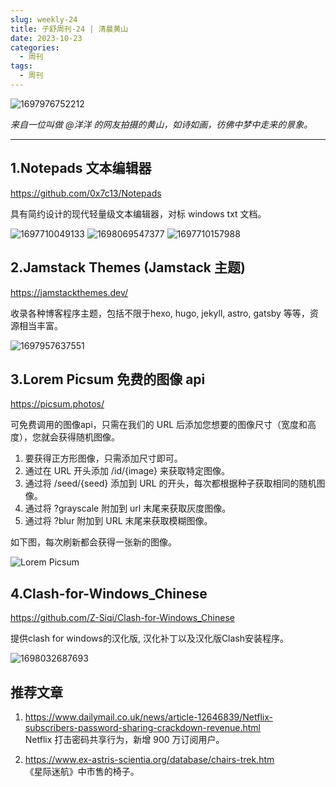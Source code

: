 ```yaml
---
slug: weekly-24
title: 子舒周刊-24 | 清晨黄山
date: 2023-10-23
categories:
  - 周刊
tags:
  - 周刊
---
```


![1697976752212](https://imgurl.zishu.me/images/1697976752212.jpg)

*来自一位叫做 @洋洋 的网友拍摄的黄山，如诗如画，彷佛中梦中走来的景象。*

---

## 1.Notepads 文本编辑器

https://github.com/0x7c13/Notepads

具有简约设计的现代轻量级文本编辑器，对标 windows txt 文档。

![1697710049133](https://imgurl.zishu.me/images/1697710049133.jpg)
![1698069547377](https://imgurl.zishu.me/images/1698069547377.jpg)
![1697710157988](https://imgurl.zishu.me/images/1697710157988.jpg)

## 2.Jamstack Themes (Jamstack 主题) 

https://jamstackthemes.dev/

收录各种博客程序主题，包括不限于hexo, hugo, jekyll, astro, gatsby 等等，资源相当丰富。

![1697957637551](https://imgurl.zishu.me/images/1697957637551.jpg)

## 3.Lorem Picsum 免费的图像 api

https://picsum.photos/

可免费调用的图像api，只需在我们的 URL 后添加您想要的图像尺寸（宽度和高度），您就会获得随机图像。

1. 要获得正方形图像，只需添加尺寸即可。
2. 通过在 URL 开头添加 /id/{image} 来获取特定图像。
3. 通过将 /seed/{seed} 添加到 URL 的开头，每次都根据种子获取相同的随机图像。
4. 通过将 ?grayscale 附加到 url 末尾来获取灰度图像。
5. 通过将 ?blur 附加到 URL 末尾来获取模糊图像。

如下图，每次刷新都会获得一张新的图像。

![Lorem Picsum](https://picsum.photos/1920/1080)

## 4.Clash-for-Windows_Chinese

https://github.com/Z-Siqi/Clash-for-Windows_Chinese

提供clash for windows的汉化版, 汉化补丁以及汉化版Clash安装程序。

![1698032687693](https://imgurl.zishu.me/images/1698032687693.jpg)

## 推荐文章

1. https://www.dailymail.co.uk/news/article-12646839/Netflix-subscribers-password-sharing-crackdown-revenue.html  
Netflix 打击密码共享行为，新增 900 万订阅用户。

2. https://www.ex-astris-scientia.org/database/chairs-trek.htm  
《星际迷航》中市售的椅子。